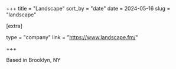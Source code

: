 +++
title = "Landscape"
sort_by = "date"
date = 2024-05-16
slug = "landscape"

[extra]

type = "company"
link = "https://www.landscape.fm/"

+++

Based in Brooklyn, NY